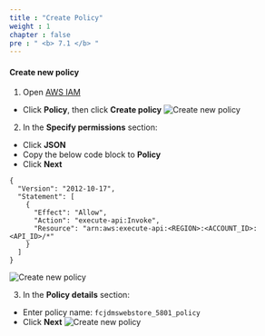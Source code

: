 ```yaml
---
title : "Create Policy"
weight : 1
chapter : false
pre : " <b> 7.1 </b> "
---
```



#### Create new policy
1. Open [AWS IAM](https://console.aws.amazon.com/iam) 
 + Click **Policy**, then click **Create policy**
![Create new policy](/API-Gateway-Security-and-Rate-Limiting/images/7.configiam/001-configiam.png)

2. In the **Specify permissions** section:
 + Click **JSON**
 + Copy the below code block to **Policy**
 + Click **Next**
```
{
  "Version": "2012-10-17",
  "Statement": [
    {
      "Effect": "Allow",
      "Action": "execute-api:Invoke",
      "Resource": "arn:aws:execute-api:<REGION>:<ACCOUNT_ID>:<API_ID>/*"
    }
  ]
}

```
![Create new policy](/API-Gateway-Security-and-Rate-Limiting/images/7.configiam/002-configiam.png)

3. In the **Policy details** section:
 + Enter policy name: `fcjdmswebstore_5801_policy`
 + Click **Next**
![Create new policy](/API-Gateway-Security-and-Rate-Limiting/images/7.configiam/003-configiam.png)

